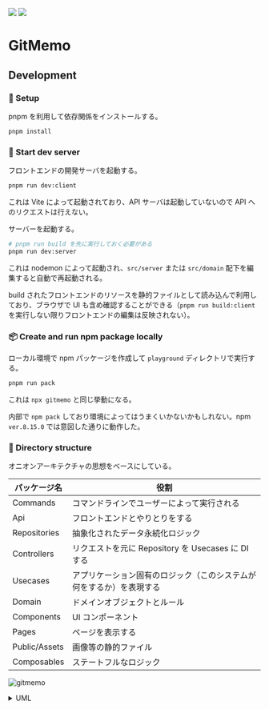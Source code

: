 [![](https://img.shields.io/npm/v/gitmemo.svg)](https://www.npmjs.com/package/gitmemo)
![](https://img.shields.io/npm/l/gitmemo.svg)

# GitMemo

## Development

### 🔌 Setup

pnpm を利用して依存関係をインストールする。

```sh
pnpm install
```

### 🔧 Start dev server

フロントエンドの開発サーバを起動する。

```sh
pnpm run dev:client
```

これは Vite によって起動されており、API サーバは起動していないので API へのリクエストは行えない。

サーバーを起動する。

```sh
# pnpm run build を先に実行しておく必要がある
pnpm run dev:server
```

これは nodemon によって起動され、`src/server` または `src/domain` 配下を編集すると自動で再起動される。

build されたフロントエンドのリソースを静的ファイルとして読み込んで利用しており、ブラウザで UI も含め確認することができる（`pnpm run build:client` を実行しない限りフロントエンドの編集は反映されない）。

### 📦 Create and run npm package locally

ローカル環境で npm パッケージを作成して `playground` ディレクトリで実行する。

```sh
pnpm run pack
```

これは `npx gitmemo` と同じ挙動になる。

内部で `npm pack` しており環境によってはうまくいかないかもしれない。npm `ver.8.15.0` では意図した通りに動作した。

### 📂 Directory structure

オニオンアーキテクチャの思想をベースにしている。

| パッケージ名  | 役割                                                                 |
| ------------- | -------------------------------------------------------------------- |
| Commands      | コマンドラインでユーザーによって実行される                           |
| Api           | フロントエンドとやりとりをする                                       |
| Repositories  | 抽象化されたデータ永続化ロジック                                     |
| Controllers   | リクエストを元に Repository を Usecases に DI する                   |
| Usecases      | アプリケーション固有のロジック（このシステムが何をするか）を表現する |
| Domain        | ドメインオブジェクトとルール                                         |
| Components    | UI コンポーネント                                                    |
| Pages         | ページを表示する                                                     |
| Public/Assets | 画像等の静的ファイル                                                 |
| Composables   | ステートフルなロジック                                               |

![gitmemo](https://user-images.githubusercontent.com/57878514/187081863-be170b0d-2433-4c6e-9097-288e95dbb518.png)

<details>
<summary>UML</summary>

```
@startuml
rectangle src {
    rectangle Client {
        rectangle Pages
        rectangle Components
        rectangle PublicAssets
        rectangle Composables
        Components --> PublicAssets
        Components --> Composables
        Pages -> Components
        Pages -> PublicAssets
        Pages --> Composables
    }

    rectangle Server {
        rectangle Api
        rectangle Commands
        rectangle Controllers
        rectangle Repositories
        rectangle Usecases
        Controllers -> Repositories
        Commands --> Controllers
        Api --> Controllers
        Controllers --> Usecases: Repositoryを注入する
    }

    rectangle Domain

    Usecases --> Domain
    Repositories --> Domain
    Pages ---> Domain
    Components --> Domain
    Composables --> Domain
    Api ..> Client: ビルドされたリソースを参照する
}
@enduml
```

</details>
